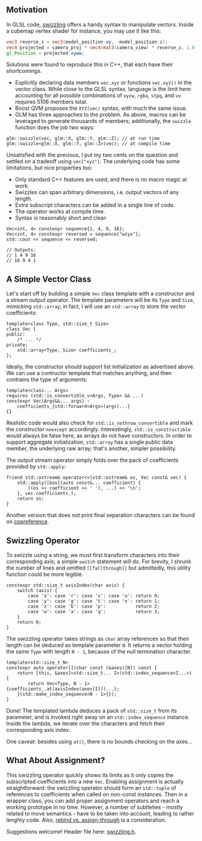 ## Motivation

In GLSL code, [swizzling](https://www.khronos.org/opengl/wiki/Data_Type_(GLSL)#Swizzling) offers a handy syntax to manipulate vectors.
Inside a cubemap vertex shader for instance, you may use it like this:

```glsl
vec3 reverse_z = vec3(model_position.xy, -model_position.z);
vec4 projected = camera_proj * vec4(mat3(camera_view) * reverse_z, 1.0);
gl_Position = projected.xyww;
```

Solutions were found to reproduce this in C++, that each have their shortcomings.
* Explicitly declaring data members `vec.xyz` or functions `vec.xyz()` in the vector class.
  While close to the GLSL syntax, language is the limit here: accounting for all possible combinations of `xyzw`, `rgba`, `stpq`, and `uv` requires 5106 members total.
* Boost QVM proposes the `XYZ(vec)` syntax, with much the same issue.
* GLM has three approaches to the problem.
  As above, macros can be leveraged to generate thousands of members; additionally, the `swizzle` function does the job two ways:

```cpp20
glm::swizzle(vec, glm::X, glm::Y, glm::Z); // at run time
glm::swizzle<glm::X, glm::Y, glm::Z>(vec); // at compile time
```

Unsatisfied with the previous, I put my two cents on the question and settled on a tradeoff using `vec["xyz"]`.
The underlying code has some limitations, but nice properties too:
* Only standard C++ features are used, and there is no macro magic at work.
* Swizzles can span arbitrary dimensions, i.e. output vectors of any length.
* Extra subscript characters can be added in a single line of code.
* The operator works at compile time.
* Syntax is reasonably short and clear:

```cpp20
Vec<int, 4> constexpr sequence{1, 4, 9, 16};
Vec<int, 4> constexpr reversed = sequence["wzyx"];
std::cout << sequence << reversed;

// Outputs:
// 1 4 9 16
// 16 9 4 1
```

## A Simple Vector Class

Let's start off by building a simple `Vec` class template with a constructor and a stream output operator.
The template parameters will be its `Type` and `Size`, mimicking `std::array`; in fact, I will use an `std::array` to store the vector coefficients:

```cpp20
template<class Type, std::size_t Size>
class Vec {
public:
    /* ... */
private:
    std::array<Type, Size> coefficients_;
};
```

Ideally, the constructor should support list initialization as advertised above.
We can use a contructor template that matches anything, and then contrains the type of arguments:

```cpp20
template<class... Args>
requires (std::is_convertible_v<Args, Type> && ...)
constexpr Vec(Args&&... args) :
    coefficients_{std::forward<Args>(args)...}
{}
```

Realistic code would also check for `std::is_nothrow_convertible` and mark the constructor `noexcept` accordingly.
Interestingly, `std::is_constructible` would always be false here, as arrays do not have constructors.
In order to support aggregate initialization, `std::array` has a single public data member, the underlying raw array; that's another, simpler possibility.

The output stream operator simply folds over the pack of coefficients provided by `std::apply`:

```cpp20
friend std::ostream& operator<<(std::ostream& os, Vec const& vec) {
    std::apply([&os](auto const&... coefficient) {
        ((os << coefficient << ' '), ...) << '\n';
    }, vec.coefficients_);
    return os;
}
```

Another version that does not print final separation characters can be found on [cppreference](https://en.cppreference.com/w/cpp/utility/apply).

## Swizzling Operator

To swizzle using a string, we must first transform characters into their corresponding axis; a simple `switch` statement will do.
For brevity, I shrunk the number of lines and omitted `[[fallthrough]]` but admittedly, this utility function could be more legible.

```cpp20
constexpr std::size_t axisIndex(char axis) {
    switch (axis) {
        case 'x': case 'r': case 's': case 'u': return 0;
        case 'y': case 'g': case 't': case 'v': return 1;
        case 'z': case 'b': case 'p':           return 2;
        case 'w': case 'a': case 'q':           return 3;
    }
    return 0;
}
```

The swizzling operator takes strings as `char` array references so that their length can be deduced as template parameter `N`.
It returns a vector holding the same `Type` with length `N - 1`, because of the null termination character.

```cpp20
template<std::size_t N>
constexpr auto operator[](char const (&axes)[N]) const {
    return [this, &axes]<std::size_t... I>(std::index_sequence<I...>) {
        return Vec<Type, N - 1>{coefficients_.at(axisIndex(axes[I]))...};
    }(std::make_index_sequence<N - 1>{});
}
```

Done!
The templated lambda deduces a pack of `std::size_t` from its parameter, and is invoked right away on an `std::index_sequence` instance.
Inside the lambda, we iterate over the characters and fetch their corresponding axis index.

One caveat: besides using `at()`, there is no bounds checking on the axes...

## What About Assignment?

This swizzling operator quickly shows its limits as it only copies the subscripted coefficients into a new `Vec`.
Enabling assignment is actually straightforward: the swizzling operator should form an `std::tuple` of references to coefficients when called on non-const instances.
Then in a wrapper class, you can add proper assignment operators and reach a working prototype in no time.
However, a number of subtleties - mostly related to move semantics - have to be taken into account, leading to rather lenghty code.
Also, [rebind vs. assign-through](https://thephd.github.io/to-bind-and-loose-a-reference-optional) is a consideration.

Suggestions welcome!
Header file here: [swizzling.h](./swizzling.h).
